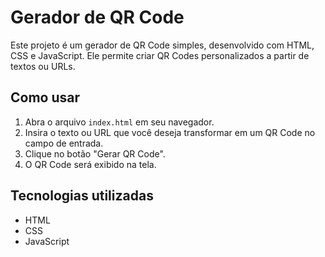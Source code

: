 # Gerador de QR Code

Este projeto é um gerador de QR Code simples, desenvolvido com HTML, CSS e JavaScript. Ele permite criar QR Codes personalizados a partir de textos ou URLs.

## Como usar

1.  Abra o arquivo `index.html` em seu navegador.
2.  Insira o texto ou URL que você deseja transformar em um QR Code no campo de entrada.
3.  Clique no botão "Gerar QR Code".
4.  O QR Code será exibido na tela.

## Tecnologias utilizadas

* HTML
* CSS
* JavaScript
